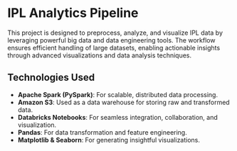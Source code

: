 # IPL Analytics Pipeline

This project is designed to preprocess, analyze, and visualize IPL data by leveraging powerful big data and data engineering tools. The workflow ensures efficient handling of large datasets, enabling actionable insights through advanced visualizations and data analysis techniques.

## Technologies Used
- **Apache Spark (PySpark)**: For scalable, distributed data processing.
- **Amazon S3**: Used as a data warehouse for storing raw and transformed data.
- **Databricks Notebooks**: For seamless integration, collaboration, and visualization.
- **Pandas**: For data transformation and feature engineering.
- **Matplotlib & Seaborn**: For generating insightful visualizations.

